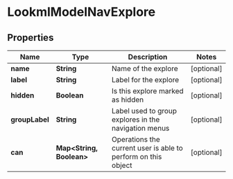
# LookmlModelNavExplore

## Properties
Name | Type | Description | Notes
------------ | ------------- | ------------- | -------------
**name** | **String** | Name of the explore |  [optional]
**label** | **String** | Label for the explore |  [optional]
**hidden** | **Boolean** | Is this explore marked as hidden |  [optional]
**groupLabel** | **String** | Label used to group explores in the navigation menus |  [optional]
**can** | **Map&lt;String, Boolean&gt;** | Operations the current user is able to perform on this object |  [optional]



